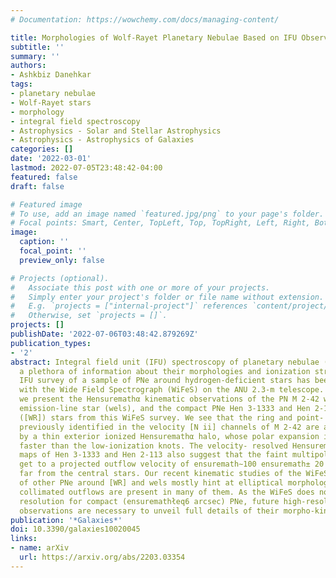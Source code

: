 ```yaml
---
# Documentation: https://wowchemy.com/docs/managing-content/

title: Morphologies of Wolf-Rayet Planetary Nebulae Based on IFU Observations
subtitle: ''
summary: ''
authors:
- Ashkbiz Danehkar
tags:
- planetary nebulae
- Wolf-Rayet stars
- morphology
- integral field spectroscopy
- Astrophysics - Solar and Stellar Astrophysics
- Astrophysics - Astrophysics of Galaxies
categories: []
date: '2022-03-01'
lastmod: 2022-07-05T23:48:42-04:00
featured: false
draft: false

# Featured image
# To use, add an image named `featured.jpg/png` to your page's folder.
# Focal points: Smart, Center, TopLeft, Top, TopRight, Left, Right, BottomLeft, Bottom, BottomRight.
image:
  caption: ''
  focal_point: ''
  preview_only: false

# Projects (optional).
#   Associate this post with one or more of your projects.
#   Simply enter your project's folder or file name without extension.
#   E.g. `projects = ["internal-project"]` references `content/project/deep-learning/index.md`.
#   Otherwise, set `projects = []`.
projects: []
publishDate: '2022-07-06T03:48:42.879269Z'
publication_types:
- '2'
abstract: Integral field unit (IFU) spectroscopy of planetary nebulae (PNe) provides
  a plethora of information about their morphologies and ionization structures. An
  IFU survey of a sample of PNe around hydrogen-deficient stars has been conducted
  with the Wide Field Spectrograph (WiFeS) on the ANU 2.3-m telescope. In this paper,
  we present the Hensuremathα kinematic observations of the PN M 2-42 with a weak
  emission-line star (wels), and the compact PNe Hen 3-1333 and Hen 2-113 around Wolf-Rayet
  ([WR]) stars from this WiFeS survey. We see that the ring and point- symmetric knots
  previously identified in the velocity [N ii] channels of M 2-42 are also surrounded
  by a thin exterior ionized Hensuremathα halo, whose polar expansion is apparently
  faster than the low-ionization knots. The velocity- resolved Hensuremathα channel
  maps of Hen 3-1333 and Hen 2-113 also suggest that the faint multipolar lobes may
  get to a projected outflow velocity of ensuremath∼100 ensuremath± 20 km sensuremath-1
  far from the central stars. Our recent kinematic studies of the WiFeS/IFU survey
  of other PNe around [WR] and wels mostly hint at elliptical morphologies, while
  collimated outflows are present in many of them. As the WiFeS does not have adequate
  resolution for compact (ensuremathłeq6 arcsec) PNe, future high-resolution spatially-resolved
  observations are necessary to unveil full details of their morpho-kinematic structures.
publication: '*Galaxies*'
doi: 10.3390/galaxies10020045
links:
- name: arXiv
  url: https://arxiv.org/abs/2203.03354
---
```

